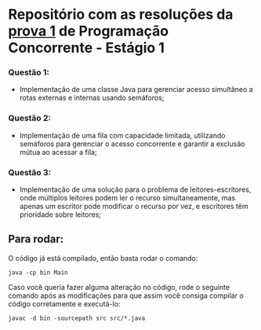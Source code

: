 # Repositório com as resoluções da [prova 1](https://drive.google.com/file/d/1ddFqzo4ukxxLWm_2iQjktrBzymDNb1Hj/view) de Programação Concorrente - Estágio 1

### Questão 1:
- Implementação de uma classe Java para gerenciar acesso simultâneo a rotas externas e internas usando semáforos;

### Questão 2:
- Implementação de uma fila com capacidade limitada, utilizando semáforos para gerenciar o acesso concorrente e garantir a exclusão mútua ao acessar a fila;

### Questão 3:
- Implementação de uma solução para o problema de leitores-escritores, onde múltiplos leitores podem ler o recurso simultaneamente, mas apenas um escritor pode modificar o recurso por vez, e escritores têm prioridade sobre leitores;

## Para rodar:
O código já está compilado, então basta rodar o comando:

```
java -cp bin Main
```

Caso você queria fazer alguma alteração no código, rode o seguinte comando após as modificações para que assim você consiga compilar o código corretamente e executá-lo:

```
javac -d bin -sourcepath src src/*.java
```
